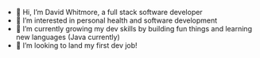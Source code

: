 - 👋 Hi, I’m David Whitmore, a full stack software developer
- 👀 I’m interested in personal health and software development
- 🌱 I’m currently growing my dev skills by building fun things and learning new languages (Java currently)
- 💞️ I’m looking to land my first dev job!

<!---
Twin-2/Twin-2 is a ✨ special ✨ repository because its `README.md` (this file) appears on your GitHub profile.
You can click the Preview link to take a look at your changes.
--->


